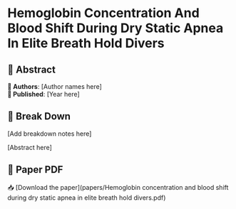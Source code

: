 # Hemoglobin Concentration And Blood Shift During Dry Static Apnea In Elite Breath Hold Divers



## 🧬 Abstract



**👤 Authors**: [Author names here]  
**📅 Published**: [Year here]


## 🧠 Break Down

[Add breakdown notes here]

[Abstract here]



## 📄 Paper PDF

📥 [Download the paper](papers/Hemoglobin concentration and blood shift during dry static apnea in elite breath hold divers.pdf)